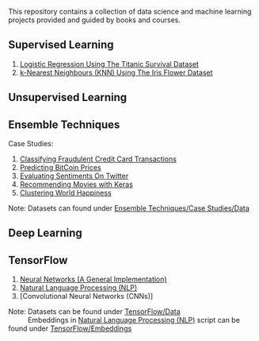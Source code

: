This repository contains a collection of data science and machine learning projects provided and guided by books and courses.

## Supervised Learning
1) [Logistic Regression Using The Titanic Survival Dataset](https://github.com/EdGoh95/Data-Projects/tree/main/Supervised%20Learning/Logistic%20Regression)
2) [k-Nearest Neighbours (KNN) Using The Iris Flower Dataset](https://github.com/EdGoh95/Data-Projects/tree/main/Supervised%20Learning/K-Nearest%20Neighbours%20(KNN))

## Unsupervised Learning

## Ensemble Techniques
Case Studies: 
1. [Classifying Fraudulent Credit Card Transactions](https://github.com/EdGoh95/Data-Projects/blob/main/Ensemble%20Techniques/Case%20Studies/Credit%20Card%20Fraud%20Detection.py)
2. [Predicting BitCoin Prices](https://github.com/EdGoh95/Data-Projects/blob/main/Ensemble%20Techniques/Case%20Studies/Bitcoin%20Prices%20Predictions.py)
3. [Evaluating Sentiments On Twitter](https://github.com/EdGoh95/Data-Projects/blob/main/Ensemble%20Techniques/Case%20Studies/Sentiment%20Analysis%20Using%20Twitter%20Data.py)
4. [Recommending Movies with Keras](https://github.com/EdGoh95/Data-Projects/blob/main/Ensemble%20Techniques/Case%20Studies/Movie%20Recommendations.py)
5. [Clustering World Happiness](https://github.com/EdGoh95/Data-Projects/blob/main/Ensemble%20Techniques/Case%20Studies/Clustering%20World%20Happiness.py)

Note: Datasets can found under [Ensemble Techniques/Case Studies/Data](https://github.com/EdGoh95/Data-Projects/tree/main/Ensemble%20Techniques/Case%20Studies/Data)

## Deep Learning

## TensorFlow
1) [Neural Networks (A General Implementation)](https://github.com/EdGoh95/Data-Projects/blob/main/TensorFlow/Neural%20Networks.py)
2) [Natural Language Processing (NLP)](https://github.com/EdGoh95/Data-Projects/blob/main/TensorFlow/Natural%20Language%20Processing.py)
3) [Convolutional Neural Networks (CNNs)]

Note: Datasets can be found under [TensorFlow/Data](https://github.com/EdGoh95/Data-Projects/tree/main/TensorFlow/Data) <br />
      &nbsp;  &nbsp; &nbsp; &nbsp; &nbsp;
	  Embeddings in [Natural Language Processing (NLP)](https://github.com/EdGoh95/Data-Projects/blob/main/TensorFlow/Natural%20Language%20Processing.py) script can be found under [TensorFlow/Embeddings](https://github.com/EdGoh95/Data-Projects/tree/main/TensorFlow/Embeddings)
